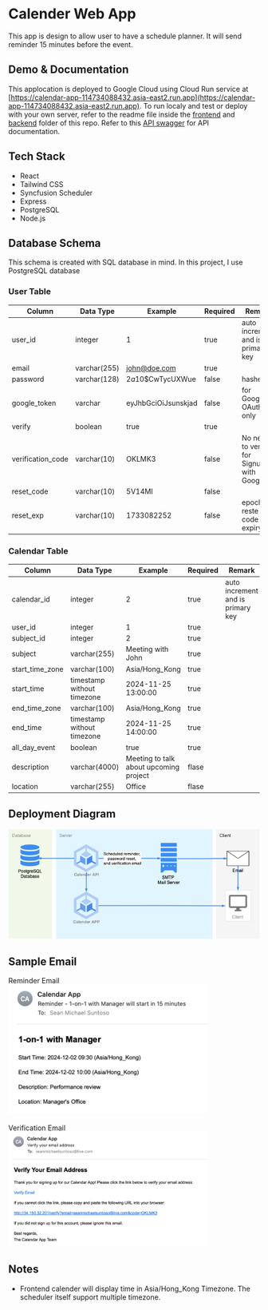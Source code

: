 # Calender Web App
This app is design to allow user to have a schedule planner. It will send reminder 15 minutes before the event.

## Demo & Documentation
This applocation is deployed to Google Cloud using Cloud Run service at [https://calendar-app-114734088432.asia-east2.run.app](https://calendar-app-114734088432.asia-east2.run.app).
To run localy and test or deploy with your own server, refer to the readme file inside the [frontend](frontend/README.md) and [backend](backend/README.md) folder of this repo. Refer to this [API swagger](backend/calendar-api-swagger.yaml) for API documentation.

## Tech Stack 
- React 
- Tailwind CSS
- Syncfusion Scheduler
- Express
- PostgreSQL
- Node.js

## Database Schema
This schema is created with SQL database in mind. In this project, I use PostgreSQL database 
### User Table
| Column | Data Type | Example | Required | Remark |
|---|---|---|---|---|
| user_id | integer | 1 | true | auto increment and is primary key |
| email | varchar(255) | john@doe.com | true | |
| password | varchar(128) | $2a$10$CwTycUXWue | false | hashed |
| google_token | varchar | eyJhbGciOiJsunskjad | false | for Google OAuth only |
| verify | boolean | true | true | |
| verification_code | varchar(10) | OKLMK3 | false | No need to verify for Signup with Google |
| reset_code | varchar(10) | 5V14MI | false | |
| reset_exp | varchar(10) | 1733082252 | false | epoch for reste code expiry |

### Calendar Table
| Column | Data Type | Example | Required | Remark |
|---|---|---|---|---|
| calendar_id | integer | 2 | true | auto increment and is primary key |
| user_id | integer | 1 | true | |
| subject_id | integer | 2 | true | |
| subject | varchar(255) | Meeting with John | true | |
| start_time_zone | varchar(100) | Asia/Hong_Kong | true | |
| start_time | timestamp without timezone | 2024-11-25 13:00:00 | true | |
| end_time_zone | varchar(100) | Asia/Hong_Kong | true | |
| end_time | timestamp without timezone | 2024-11-25 14:00:00 | true | |
| all_day_event | boolean | true | true | |
| description | varchar(4000) | Meeting to talk about upcoming project | flase | |
| location | varchar(255) | Office | flase | |

## Deployment Diagram
<img src="images/calendar-app-diagram.png" alt="Deployment Diagram" width="800">

## Sample Email
Reminder Email <br/>
<img src="images/reminder-email.png" alt="Sample Reminder Email" width="400">
<br/>
<br/>
Verification Email <br/>
<img src="images/verification.png" alt="Verification Email" width="400">

## Notes
- Frontend calender will display time in Asia/Hong_Kong Timezone. The scheduler itself support multiple timezone.